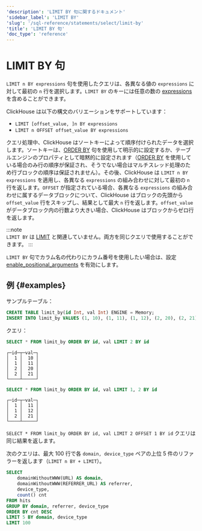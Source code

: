 ```yaml
---
'description': 'LIMIT BY 句に関するドキュメント'
'sidebar_label': 'LIMIT BY'
'slug': '/sql-reference/statements/select/limit-by'
'title': 'LIMIT BY 句'
'doc_type': 'reference'
---
```



# LIMIT BY 句

`LIMIT n BY expressions` 句を使用したクエリは、各異なる値の `expressions` に対して最初の `n` 行を選択します。`LIMIT BY` のキーには任意の数の [expressions](/sql-reference/syntax#expressions) を含めることができます。

ClickHouse は以下の構文のバリエーションをサポートしています：

- `LIMIT [offset_value, ]n BY expressions`
- `LIMIT n OFFSET offset_value BY expressions`

クエリ処理中、ClickHouse はソートキーによって順序付けられたデータを選択します。ソートキーは、[ORDER BY](/sql-reference/statements/select/order-by) 句を使用して明示的に設定するか、テーブルエンジンのプロパティとして暗黙的に設定されます（[ORDER BY](/sql-reference/statements/select/order-by) を使用している場合のみ行の順序が保証され、そうでない場合はマルチスレッド処理のため行ブロックの順序は保証されません）。その後、ClickHouse は `LIMIT n BY expressions` を適用し、各異なる `expressions` の組み合わせに対して最初の `n` 行を返します。`OFFSET` が指定されている場合、各異なる `expressions` の組み合わせに属するデータブロックについて、ClickHouse はブロックの先頭から `offset_value` 行をスキップし、結果として最大 `n` 行を返します。`offset_value` がデータブロック内の行数より大きい場合、ClickHouse はブロックからゼロ行を返します。

:::note    
`LIMIT BY` は [LIMIT](../../../sql-reference/statements/select/limit.md) と関連していません。両方を同じクエリで使用することができます。
:::

`LIMIT BY` 句でカラム名の代わりにカラム番号を使用したい場合は、設定 [enable_positional_arguments](/operations/settings/settings#enable_positional_arguments) を有効にします。  

## 例 {#examples}

サンプルテーブル：

```sql
CREATE TABLE limit_by(id Int, val Int) ENGINE = Memory;
INSERT INTO limit_by VALUES (1, 10), (1, 11), (1, 12), (2, 20), (2, 21);
```

クエリ：

```sql
SELECT * FROM limit_by ORDER BY id, val LIMIT 2 BY id
```

```text
┌─id─┬─val─┐
│  1 │  10 │
│  1 │  11 │
│  2 │  20 │
│  2 │  21 │
└────┴─────┘
```

```sql
SELECT * FROM limit_by ORDER BY id, val LIMIT 1, 2 BY id
```

```text
┌─id─┬─val─┐
│  1 │  11 │
│  1 │  12 │
│  2 │  21 │
└────┴─────┘
```

`SELECT * FROM limit_by ORDER BY id, val LIMIT 2 OFFSET 1 BY id` クエリは同じ結果を返します。

次のクエリは、最大 100 行で各 `domain, device_type` ペアの上位 5 件のリファラーを返します（`LIMIT n BY + LIMIT`）。

```sql
SELECT
    domainWithoutWWW(URL) AS domain,
    domainWithoutWWW(REFERRER_URL) AS referrer,
    device_type,
    count() cnt
FROM hits
GROUP BY domain, referrer, device_type
ORDER BY cnt DESC
LIMIT 5 BY domain, device_type
LIMIT 100
```
